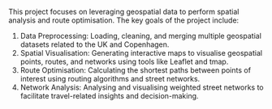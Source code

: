 This project focuses on leveraging geospatial data to perform spatial analysis and route optimisation. The key goals of the project include:
1. Data Preprocessing: Loading, cleaning, and merging multiple geospatial datasets related to the UK and Copenhagen.
2. Spatial Visualisation: Generating interactive maps to visualise geospatial points, routes, and networks using tools like Leaflet and tmap.
3. Route Optimisation: Calculating the shortest paths between points of interest using routing algorithms and street networks.
4. Network Analysis: Analysing and visualising weighted street networks to facilitate travel-related insights and decision-making.
